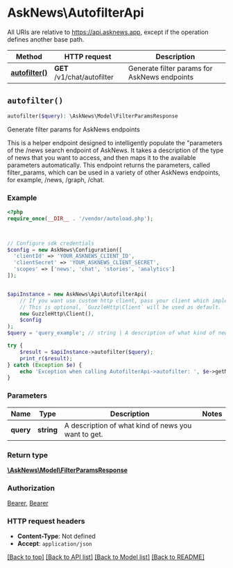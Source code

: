 # AskNews\AutofilterApi

All URIs are relative to https://api.asknews.app, except if the operation defines another base path.

| Method | HTTP request | Description |
| ------------- | ------------- | ------------- |
| [**autofilter()**](AutofilterApi.md#autofilter) | **GET** /v1/chat/autofilter | Generate filter params for AskNews endpoints |


## `autofilter()`

```php
autofilter($query): \AskNews\Model\FilterParamsResponse
```

Generate filter params for AskNews endpoints

This is a helper endpoint designed to intelligently populate the \"parameters of the /news search endpoint of AskNews. It takes a description of the type of news that you want to access, and then maps it to the available parameters automatically.  This endpoint returns the parameters, called filter_params, which can be used in a variety of other AskNews endpoints, for example, /news, /graph, /chat.

### Example

```php
<?php
require_once(__DIR__ . '/vendor/autoload.php');



// Configure sdk credentials
$config = new AskNews\Configuration([
  'clientId' => 'YOUR_ASKNEWS_CLIENT_ID',
  'clientSecret' => 'YOUR_ASKNEWS_CLIENT_SECRET',
  'scopes' => ['news', 'chat', 'stories', 'analytics']
]);


$apiInstance = new AskNews\Api\AutofilterApi(
    // If you want use custom http client, pass your client which implements `GuzzleHttp\ClientInterface`.
    // This is optional, `GuzzleHttp\Client` will be used as default.
    new GuzzleHttp\Client(),
    $config
);
$query = 'query_example'; // string | A description of what kind of news you want to get.

try {
    $result = $apiInstance->autofilter($query);
    print_r($result);
} catch (Exception $e) {
    echo 'Exception when calling AutofilterApi->autofilter: ', $e->getMessage(), PHP_EOL;
}
```

### Parameters

| Name | Type | Description  | Notes |
| ------------- | ------------- | ------------- | ------------- |
| **query** | **string**| A description of what kind of news you want to get. | |

### Return type

[**\AskNews\Model\FilterParamsResponse**](../Model/FilterParamsResponse.md)

### Authorization

[Bearer](../../README.md#Bearer), [Bearer](../../README.md#Bearer)

### HTTP request headers

- **Content-Type**: Not defined
- **Accept**: `application/json`

[[Back to top]](#) [[Back to API list]](../../README.md#endpoints)
[[Back to Model list]](../../README.md#models)
[[Back to README]](../../README.md)
